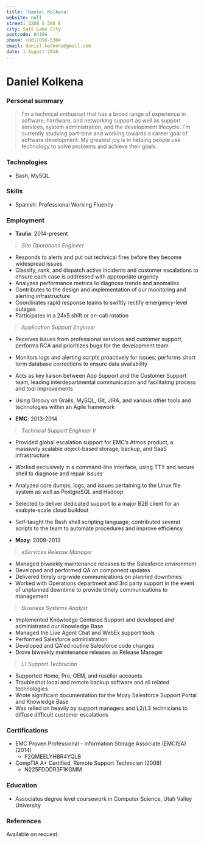 ```yaml
---
title: 'Daniel Kolkena'
website: null
street: 3208 S 500 E
city: Salt Lake City
postcode: 84106
phone: (801)856-5384
email: daniel.kolkena@gmail.com
date: 1 August 2016
...
```

# Daniel Kolkena

### Personal summary

> I'm a technical enthusiast that has a broad range of experience in software, hardware, and networking support as well as support services, system administration, and the development lifecycle. I'm currently studying part-time and working towards a career goal of software development. My greatest joy is in helping people use technology to solve problems and achieve their goals.

### Technologies
- Bash, MySQL

### Skills
- Spanish: Professional Working Fluency

### Employment

- **Taulia**: 2014-present

> *Site Operations Engineer*
- Responds to alerts and put out technical fires before they become widespread issues
- Classify, rank, and dispatch active incidents and customer escalations to ensure each case is addressed with appropriate urgency
- Analyzes performance metrics to diagnose trends and anomalies
- Contributes to the design and implementation of our monitoring and alerting infrastructure
- Coordinates rapid response teams to swiftly rectify emergency-level outages
- Participates in a 24x5 shift or on-call rotation

> *Application Support Engineer*
- Receives issues from professional services and customer support, performs RCA and prioritizes bugs for the development team
- Monitors logs and alerting scripts proactively for issues; performs short term database corrections to ensure data availability
- Acts as key liaison between App Support and the Customer Support team, leading interdepartmental communication and facilitating process and tool improvements
- Using Groovy on Grails, MySQL, Git, JIRA, and various other tools and technologies within an Agile framework

- **EMC**: 2013-2014

> *Technical Support Engineer II*
- Provided global escalation support for EMC’s Atmos product, a massively scalable object-based storage, backup, and SaaS infrastructure
- Worked exclusively in a command-line interface, using TTY and secure shell to diagnose and repair issues
- Analyzed core dumps, logs, and issues pertaining to the Linux file system as well as PostgreSQL and Hadoop
- Selected to deliver dedicated support to a major B2B client for an exabyte-scale cloud buildout
- Self-taught the Bash shell scripting language; contributed several scripts to the team to automate procedures and improve efficiency

- **Mozy**: 2009-2013

> *eServices Release Manager*
- Managed biweekly maintenance releases to the Salesforce environment
- Developed and performed QA on component updates
- Delivered timely org-wide communications on planned downtimes
- Worked with Operations department and 3rd party support in the event of unplanned downtime to provide timely communications to management

> *Business Systems Analyst*
- Implemented Knowledge Centered Support and developed and administrated our Knowledge Base
- Managed the Live Agent Chat and WebEx support tools
- Performed Salesforce administration
- Developed and QA'ed routine Salesforce code changes
- Drove biweekly maintenance releases as Release Manager

> *L1 Support Technician*
- Supported Home, Pro, OEM, and reseller accounts
- Troubleshot local and remote backup software and all related technologies
- Wrote significant documentation for the Mozy Salesforce Support Portal and Knowledge Base
- Was relied on heavily by support managers and L2/L3 technicians to diffuse difficult customer escalations

### Certifications

- EMC Proven Professional - Information Storage Associate (EMCISA) (2014)
  - F2QMEELYHBR4YQLB
- CompTIA A+ Certified, Remote Support Technician (2008)
  - N225FDDDR3F1KGMM

### Education

- Associates degree level coursework in Computer Science, Utah Valley University

### References

Available on request.
